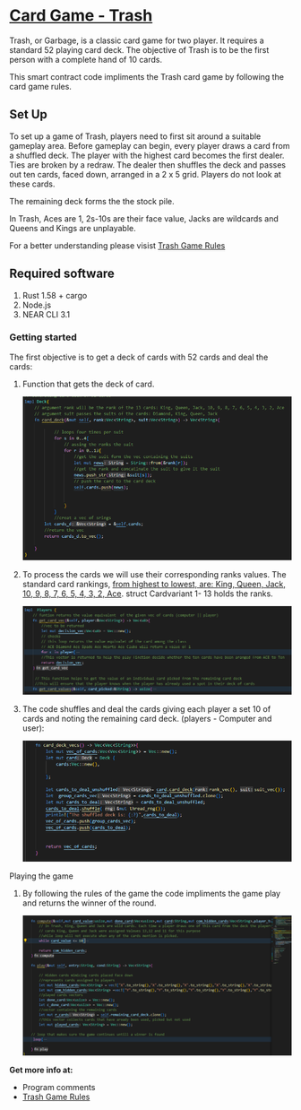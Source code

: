# [Card  Game - Trash](https://playingcarddecks.com/blogs/how-to-play/trash-game-rules)


Trash, or Garbage, is a classic card game for two player. It requires a standard 52 playing card deck. The objective of Trash is to be the first person with a complete hand of 10 cards.

This smart contract code impliments the Trash card game by following the card game rules.


## Set Up
To set up a game of Trash, players need to first sit around a suitable gameplay area. Before gameplay can begin, every player draws a card from a shuffled deck. The player with the highest card becomes the first dealer. Ties are broken by a redraw. The dealer then shuffles the deck and passes out ten cards, faced down, arranged in a 2 x 5 grid. Players do not look at these cards.

The remaining deck forms the the stock pile.

In Trash, Aces are 1, 2s-10s are their face value, Jacks are wildcards and Queens and Kings are unplayable.

For a better understanding please visist [Trash Game Rules](https://playingcarddecks.com/blogs/how-to-play/trash-game-rules)


## Required software

1. Rust 1.58 + cargo
2. Node.js
3. NEAR CLI 3.1

### Getting started

The first objective  is to get a deck of cards with 52 cards and deal the cards:

1. Function that gets the deck of card.

    ![card deck](deck.PNg)

2. To process the cards we will use their corresponding ranks values. The standard card rankings, [from highest to lowest, are: King, Queen, Jack, 10, 9, 8, 7, 6, 5, 4, 3, 2, Ace](https://www.pokerzone.com/dictionary/ranks). struct Cardvariant 1- 13 holds the ranks.

    ![card values](valvec.PNg)

3. The code shuffles and deal the cards giving each player a set 10 of cards and noting the remaining card deck. (players - Computer and user):

    ![card deal](vsdr.PNg)

Playing the game 

 1. By following the rules of the game the code impliments the game play and returns the winner of the round.
 

    ![card deal](images/fedts.PNg)

**Get more info at:**

* Program comments
* [Trash Game Rules
](https://playingcarddecks.com/blogs/how-to-play/trash-game-rules)

